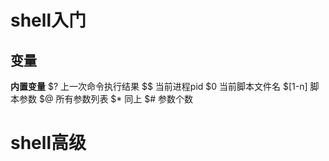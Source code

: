 # shell入门

## 变量
**内置变量**
    $? 上一次命令执行结果
    $$ 当前进程pid
    $0 当前脚本文件名
    $[1-n] 脚本参数
    $@ 所有参数列表
    $* 同上
    $# 参数个数




# shell高级
